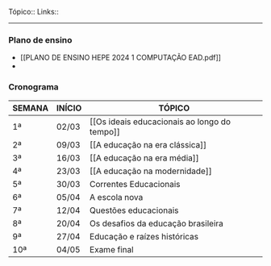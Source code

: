 Tópico::
Links::

---

### Plano de ensino
- [[PLANO DE ENSINO HEPE 2024 1 COMPUTAÇÃO EAD.pdf]]
- 
### Cronograma
| SEMANA | INÍCIO | TÓPICO                                       |
| ------ | ------ | -------------------------------------------- |
| 1ª     | 02/03  | [[Os ideais educacionais ao longo do tempo]] |
| 2ª     | 09/03  | [[A educação na era clássica]]               |
| 3ª     | 16/03  | [[A educação na era média]]                  |
| 4ª     | 23/03  | [[A educação na modernidade]]                |
| 5ª     | 30/03  | Correntes Educacionais                       |
| 6ª     | 05/04  | A escola nova                                |
| 7ª     | 12/04  | Questões educacionais                        |
| 8ª     | 20/04  | Os desafios da educação brasileira           |
| 9ª     | 27/04  | Educação e raízes históricas                 |
| 10ª    | 04/05  | Exame final                                  |

